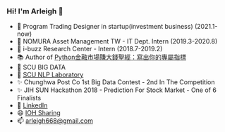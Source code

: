### Hi! I'm Arleigh 👋
- 👯 Program Trading Designer in startup(investment business) (2021.1-now)
- 👯 NOMURA Asset Management TW - IT Dept. Intern (2019.3-2020.8)
- 👯 i-buzz Research Center - Intern (2018.7-2019.2)
- 📚 Author of [Python金融市場賺大錢聖經：寫出你的專屬指標](https://www.books.com.tw/products/0010901963?loc=M_0039_001)
- 🌱 SCU BIG DATA
- 🌱 [SCU NLP Laboratory](https://nlp.bigdata.scu.edu.tw/)
- ✨ Chunghwa Post Co 1st Big Data Contest - 2nd In The Competition
- ✨ JIH SUN Hackathon 2018 - Prediction For Stock Market - One of 6 Finalists 
- 💬 [LinkedIn](https://www.linkedin.com/in/arleighchang/)
- 😄 [IOH Sharing](https://ioh.tw/talks/%E6%9D%B1%E5%90%B3%E5%B7%A8%E8%B3%87-%E5%BC%B5%E5%B3%AE%E7%91%8B-tw-study-scu-bde)
- 📫 arleigh668@gmail.com
